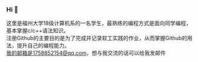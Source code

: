 ### Hi 👋
这里是福州大学18级计算机系的一名学生，最熟练的编程方式是面向同学编程，基本掌握c/c++语法知识。  
注册Github的主要目的是为了完成并记录软工实践的作业，从而掌握Github的用法，提升自己的编程能力。  
我的邮箱是1758852154@qq.com，想与我交流的话可以给我发邮件
